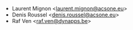 - Laurent Mignon \<<laurent.mignon@acsone.eu>\>
- Denis Roussel \<<denis.roussel@acsone.eu>\>
- Raf Ven \<<raf.ven@dynapps.be>\>
